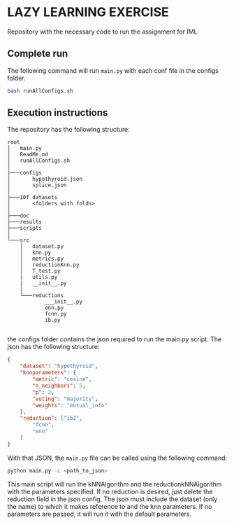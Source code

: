 # LAZY LEARNING EXERCISE

Repository with the necessary code to run the assignment for IML

## Complete run

The following command will run `main.py` with each conf file in the configs folder.
```bash
bash runAllConfigs.sh
```

## Execution instructions

The repository has the following structure:

```
root
│   main.py
│   ReadMe.md
│   runAllConfigs.sh
│
├───configs
│       hypothyroid.json
│       splice.json
│
├───10f datasets
│       <folders with folds>
│
├───doc
├───results
├───scripts
│
└───src
    │   dataset.py
    │   knn.py
    │   metrics.py
    │   reductionKnn.py
    │   T_test.py
    |   utils.py
    |   __init__.py
    │
    └───reductions
            ___init__.py
            enn.py
            fcnn.py
            ib.py


```

the configs folder contains the json required to run the main.py script. The json has the following structure:

```json
{
    "dataset": "hypothyroid",
    "knnparameters": {
        "metric": "cosine",
        "n_neighbors": 5,
        "p": 2,
        "voting": "majority",
        "weights": "mutual_info"
    },
    "reduction": ["ib2",
        "fcnn",
        "enn"
    ]
}
```

With that JSON, the `main.py` file can be called using the following command:

```bash
python main.py -c <path_to_json>
```

This main script will run the kNNAlgorithm and the reductionkNNAlgorithm with the parameters specified. If no reduction is desired, just delete the reduction field in the json config. The json must include the dataset (only the name) to which it makes reference to and the knn parameters. If no parameters are passed, it will run it with the default parameters.
